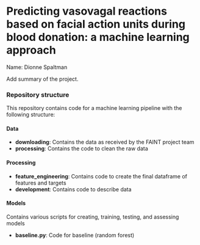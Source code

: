 # Predicting vasovagal reactions based on facial action units during blood donation: a machine learning approach 

Name: Dionne Spaltman 

Add summary of the project. 

### Repository structure
This repository contains code for a machine learning pipeline with the following structure:

#### Data
- **downloading**: Contains the data as received by the FAINT project team 
- **processing**: Contains the code to clean the raw data

#### Processing
- **feature_engineering**: Contains code to create the final dataframe of features and targets
- **development**: Contains code to describe data

#### Models
Contains various scripts for creating, training, testing, and assessing models
- **baseline.py**: Code for baseline (random forest)
